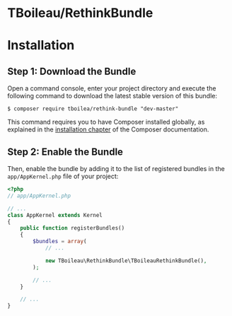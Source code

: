 TBoileau/RethinkBundle
======================

Installation
============

Step 1: Download the Bundle
---------------------------

Open a command console, enter your project directory and execute the
following command to download the latest stable version of this bundle:

```console
$ composer require tboilea/rethink-bundle "dev-master"
```

This command requires you to have Composer installed globally, as explained
in the [installation chapter](https://getcomposer.org/doc/00-intro.md)
of the Composer documentation.

Step 2: Enable the Bundle
-------------------------

Then, enable the bundle by adding it to the list of registered bundles
in the `app/AppKernel.php` file of your project:

```php
<?php
// app/AppKernel.php

// ...
class AppKernel extends Kernel
{
    public function registerBundles()
    {
        $bundles = array(
            // ...

            new TBoileau\RethinkBundle\TBoileauRethinkBundle(),
        );

        // ...
    }

    // ...
}
```
